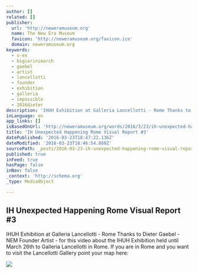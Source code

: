 ```yaml
---
author: []
related: []
publisher:
  url: 'http://neweramuseum.org'
  name: The New Era Museum
  favicon: 'http://neweramuseum.org/favicon.ico'
  domain: neweramuseum.org
keywords:
  - v-ex
  - bigiarinimarch
  - gaebel
  - artist
  - lancellotti
  - founder
  - exhibition
  - galleria
  - impossible
  - 2016dieter
description: 'IHUH Exhibition at Galleria Lancellotti - Rome Thanks to Dieter Gaebel - NEM Founder Artist - for this video about the IHUH Exhibition held until March 26th to Galleria Lancellotti in Rome. If you are in Rome and you want to visit the Lancellotti Gallery point your map here:'
inLanguage: en
app_links: []
isBasedOnUrl: 'http://neweramuseum.org/words/2016/3/23/ih-unexpected-happening-rome-visual-report-3'
title: 'IH Unexpected Happening Rome Visual Report #3'
datePublished: '2016-03-23T18:47:22.136Z'
dateModified: '2016-03-23T18:46:54.888Z'
sourcePath: _posts/2016-03-23-ih-unexpected-happening-rome-visual-report-3.md
published: true
inFeed: true
hasPage: false
inNav: false
_context: 'http://schema.org'
_type: MediaObject

---
```

<article style=""><h1>IH Unexpected Happening Rome Visual Report #3</h1><p>IHUH Exhibition at Galleria Lancellotti - Rome Thanks to Dieter Gaebel - NEM Founder Artist - for this video about the IHUH Exhibition held until March 26th to Galleria Lancellotti in Rome. If you are in Rome and you want to visit the Lancellotti Gallery point your map here:</p><img src="http://static1.squarespace.com/static/50e5b834e4b0837383d7bb18/50e5b834e4b0837383d7bb1f/56f29d41746fb9e3b648899a/1458741195193/Invito.jpg?format=1000w" /></article>
